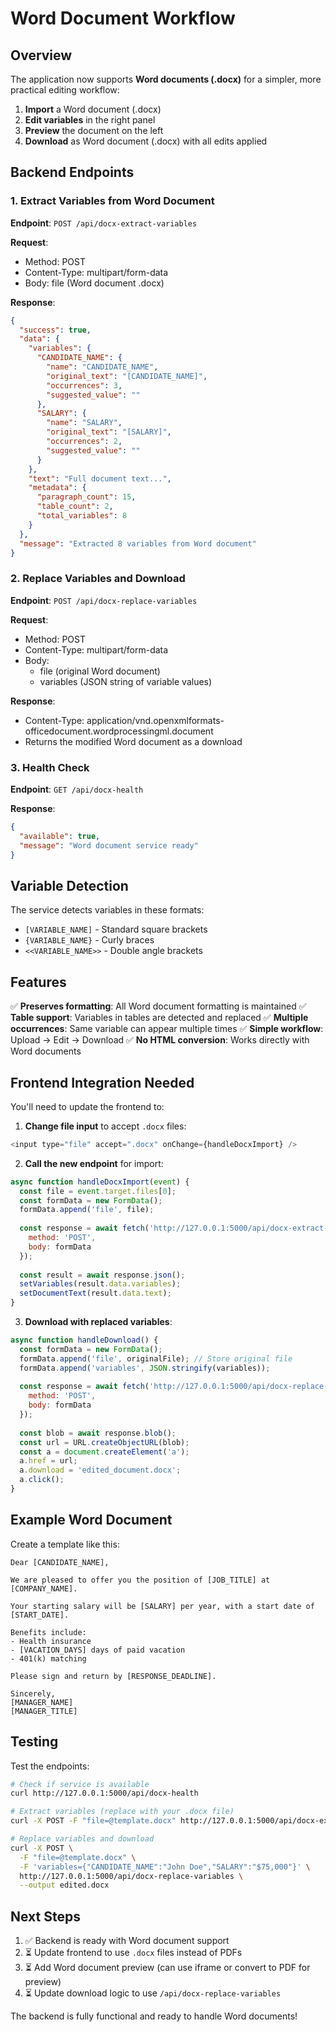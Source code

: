 # Word Document Workflow

## Overview

The application now supports **Word documents (.docx)** for a simpler, more practical editing workflow:

1. **Import** a Word document (.docx)
2. **Edit variables** in the right panel
3. **Preview** the document on the left
4. **Download** as Word document (.docx) with all edits applied

## Backend Endpoints

### 1. Extract Variables from Word Document
**Endpoint**: `POST /api/docx-extract-variables`

**Request**:
- Method: POST
- Content-Type: multipart/form-data
- Body: file (Word document .docx)

**Response**:
```json
{
  "success": true,
  "data": {
    "variables": {
      "CANDIDATE_NAME": {
        "name": "CANDIDATE_NAME",
        "original_text": "[CANDIDATE_NAME]",
        "occurrences": 3,
        "suggested_value": ""
      },
      "SALARY": {
        "name": "SALARY",
        "original_text": "[SALARY]",
        "occurrences": 2,
        "suggested_value": ""
      }
    },
    "text": "Full document text...",
    "metadata": {
      "paragraph_count": 15,
      "table_count": 2,
      "total_variables": 8
    }
  },
  "message": "Extracted 8 variables from Word document"
}
```

### 2. Replace Variables and Download
**Endpoint**: `POST /api/docx-replace-variables`

**Request**:
- Method: POST
- Content-Type: multipart/form-data
- Body:
  - file (original Word document)
  - variables (JSON string of variable values)

**Response**:
- Content-Type: application/vnd.openxmlformats-officedocument.wordprocessingml.document
- Returns the modified Word document as a download

### 3. Health Check
**Endpoint**: `GET /api/docx-health`

**Response**:
```json
{
  "available": true,
  "message": "Word document service ready"
}
```

## Variable Detection

The service detects variables in these formats:
- `[VARIABLE_NAME]` - Standard square brackets
- `{VARIABLE_NAME}` - Curly braces
- `<<VARIABLE_NAME>>` - Double angle brackets

## Features

✅ **Preserves formatting**: All Word document formatting is maintained
✅ **Table support**: Variables in tables are detected and replaced
✅ **Multiple occurrences**: Same variable can appear multiple times
✅ **Simple workflow**: Upload → Edit → Download
✅ **No HTML conversion**: Works directly with Word documents

## Frontend Integration Needed

You'll need to update the frontend to:

1. **Change file input** to accept `.docx` files:
```javascript
<input type="file" accept=".docx" onChange={handleDocxImport} />
```

2. **Call the new endpoint** for import:
```javascript
async function handleDocxImport(event) {
  const file = event.target.files[0];
  const formData = new FormData();
  formData.append('file', file);
  
  const response = await fetch('http://127.0.0.1:5000/api/docx-extract-variables', {
    method: 'POST',
    body: formData
  });
  
  const result = await response.json();
  setVariables(result.data.variables);
  setDocumentText(result.data.text);
}
```

3. **Download with replaced variables**:
```javascript
async function handleDownload() {
  const formData = new FormData();
  formData.append('file', originalFile); // Store original file
  formData.append('variables', JSON.stringify(variables));
  
  const response = await fetch('http://127.0.0.1:5000/api/docx-replace-variables', {
    method: 'POST',
    body: formData
  });
  
  const blob = await response.blob();
  const url = URL.createObjectURL(blob);
  const a = document.createElement('a');
  a.href = url;
  a.download = 'edited_document.docx';
  a.click();
}
```

## Example Word Document

Create a template like this:

```
Dear [CANDIDATE_NAME],

We are pleased to offer you the position of [JOB_TITLE] at [COMPANY_NAME].

Your starting salary will be [SALARY] per year, with a start date of [START_DATE].

Benefits include:
- Health insurance
- [VACATION_DAYS] days of paid vacation
- 401(k) matching

Please sign and return by [RESPONSE_DEADLINE].

Sincerely,
[MANAGER_NAME]
[MANAGER_TITLE]
```

## Testing

Test the endpoints:

```bash
# Check if service is available
curl http://127.0.0.1:5000/api/docx-health

# Extract variables (replace with your .docx file)
curl -X POST -F "file=@template.docx" http://127.0.0.1:5000/api/docx-extract-variables

# Replace variables and download
curl -X POST \
  -F "file=@template.docx" \
  -F 'variables={"CANDIDATE_NAME":"John Doe","SALARY":"$75,000"}' \
  http://127.0.0.1:5000/api/docx-replace-variables \
  --output edited.docx
```

## Next Steps

1. ✅ Backend is ready with Word document support
2. ⏳ Update frontend to use `.docx` files instead of PDFs
3. ⏳ Add Word document preview (can use iframe or convert to PDF for preview)
4. ⏳ Update download logic to use `/api/docx-replace-variables`

The backend is fully functional and ready to handle Word documents!
